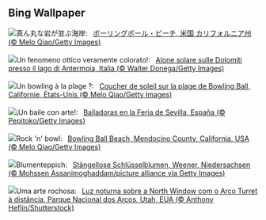 ## Bing Wallpaper
![](https://www.bing.com/th?id=OHR.BowlingBallCali_JA-JP1174732417_UHD.jpg&w=1000)真ん丸な岩が並ぶ海岸:&nbsp;&ensp;[ボーリングボール・ビーチ, 米国 カリフォルニア州 (© Melo Qiao/Getty Images)](https://www.bing.com/th?id=OHR.BowlingBallCali_JA-JP1174732417_UHD.jpg)
<br><br/>
![](https://www.bing.com/th?id=OHR.AloneSole_IT-IT3498476071_UHD.jpg&w=1000)Un fenomeno ottico veramente colorato!:&nbsp;&ensp;[Alone solare sulle Dolomiti presso il lago di Antermoia, Italia (© Walter Donega/Getty Images)](https://www.bing.com/th?id=OHR.AloneSole_IT-IT3498476071_UHD.jpg)
<br><br/>
![](https://www.bing.com/th?id=OHR.BowlingBallCali_FR-FR7572590133_UHD.jpg&w=1000)Un bowling à la plage ?:&nbsp;&ensp;[Coucher de soleil sur la plage de Bowling Ball, Californie, États-Unis (© Melo Qiao/Getty Images)](https://www.bing.com/th?id=OHR.BowlingBallCali_FR-FR7572590133_UHD.jpg)
<br><br/>
![](https://www.bing.com/th?id=OHR.FeriaDeSevilla_ES-ES8766768902_UHD.jpg&w=1000)¡Un baile con arte!:&nbsp;&ensp;[Bailadoras en la Feria de Sevilla, España (© Pepitoko/Getty Images)](https://www.bing.com/th?id=OHR.FeriaDeSevilla_ES-ES8766768902_UHD.jpg)
<br><br/>
![](https://www.bing.com/th?id=OHR.BowlingBallCali_EN-GB8164059079_UHD.jpg&w=1000)Rock 'n' bowl:&nbsp;&ensp;[Bowling Ball Beach, Mendocino County, California, USA (© Melo Qiao/Getty Images)](https://www.bing.com/th?id=OHR.BowlingBallCali_EN-GB8164059079_UHD.jpg)
<br><br/>
![](https://www.bing.com/th?id=OHR.WeenerPrimroses_DE-DE5775502209_UHD.jpg&w=1000)Blumenteppich:&nbsp;&ensp;[Stängellose Schlüsselblumen, Weener, Niedersachsen (© Mohssen Assanimoghaddam/picture alliance via Getty Images)](https://www.bing.com/th?id=OHR.WeenerPrimroses_DE-DE5775502209_UHD.jpg)
<br><br/>
![](https://www.bing.com/th?id=OHR.SunsetArchesNP_PT-BR6301905431_UHD.jpg&w=1000)Uma arte rochosa:&nbsp;&ensp;[Luz noturna sobre a North Window com o Arco Turret à distância, Parque Nacional dos Arcos, Utah, EUA (© Anthony Heflin/Shutterstock)](https://www.bing.com/th?id=OHR.SunsetArchesNP_PT-BR6301905431_UHD.jpg)
<br><br/>
